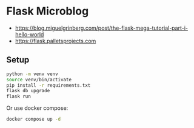 # Flask Microblog

- https://blog.miguelgrinberg.com/post/the-flask-mega-tutorial-part-i-hello-world
- https://flask.palletsprojects.com

## Setup

```sh
python -m venv venv
source venv/bin/activate
pip install -r requirements.txt
flask db upgrade
flask run
```

Or use docker compose:

```sh
docker compose up -d
```
